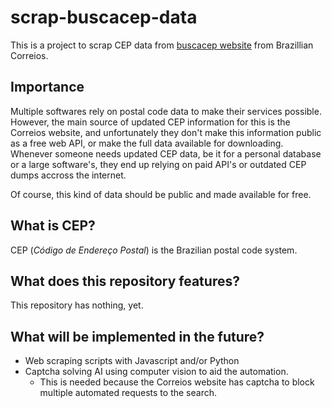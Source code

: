 # scrap-buscacep-data

This is a project to scrap CEP data from [buscacep website]([url](https://buscacepinter.correios.com.br/app/endereco/index.php?t/)) from Brazillian Correios.

## Importance

Multiple softwares rely on postal code data to make their services possible. However, the main source of updated CEP information for this is the Correios website, and unfortunately they don't make this information public as a free web API, or make the full data available for downloading. Whenever someone needs updated CEP data, be it for a personal database or a large software's, they end up relying on paid API's or outdated CEP dumps accross the internet.

Of course, this kind of data should be public and made available for free.

## What is CEP?

CEP (_Código de Endereço Postal_) is the Brazilian postal code system.

## What does this repository features?

This repository has nothing, yet.

## What will be implemented in the future?

- Web scraping scripts with Javascript and/or Python
- Captcha solving AI using computer vision to aid the automation.
    - This is needed because the Correios website has captcha to block multiple automated requests to the search.
